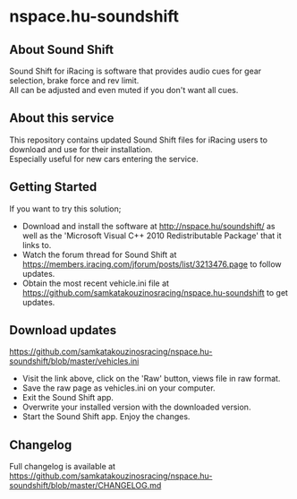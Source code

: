 # nspace.hu-soundshift

## About Sound Shift

Sound Shift for iRacing is software that provides audio cues for gear selection, brake force and rev limit.  
All can be adjusted and even muted if you don't want all cues. 

## About this service

This repository contains updated Sound Shift files for iRacing users to download and use for their installation.  
Especially useful for new cars entering the service.  

## Getting Started

If you want to try this solution;  
- Download and install the software at http://nspace.hu/soundshift/ as well as the 'Microsoft Visual C++ 2010 Redistributable Package' that it links to.  
- Watch the forum thread for Sound Shift at https://members.iracing.com/jforum/posts/list/3213476.page to follow updates.  
- Obtain the most recent vehicle.ini file at https://github.com/samkatakouzinosracing/nspace.hu-soundshift to get updates.  

## Download updates

https://github.com/samkatakouzinosracing/nspace.hu-soundshift/blob/master/vehicles.ini

- Visit the link above, click on the 'Raw' button, views file in raw format. 
- Save the raw page as vehicles.ini on your computer. 
- Exit the Sound Shift app. 
- Overwrite your installed version with the downloaded version.
- Start the Sound Shift app. 
Enjoy the changes.

## Changelog

Full changelog is available at https://github.com/samkatakouzinosracing/nspace.hu-soundshift/blob/master/CHANGELOG.md


